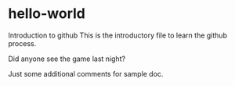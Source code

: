 # hello-world
Introduction to github
This is the introductory file to learn the github process.

Did anyone see the game last night?

Just some additional comments for sample doc.
